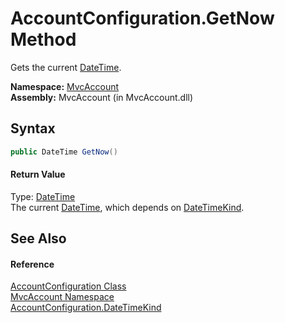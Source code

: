 AccountConfiguration.GetNow Method
==================================
Gets the current [DateTime][1].

**Namespace:** [MvcAccount][2]  
**Assembly:** MvcAccount (in MvcAccount.dll)

Syntax
------

```csharp
public DateTime GetNow()
```

#### Return Value
Type: [DateTime][1]  
The current [DateTime][1], which depends on [DateTimeKind][3].

See Also
--------

#### Reference
[AccountConfiguration Class][4]  
[MvcAccount Namespace][2]  
[AccountConfiguration.DateTimeKind][3]  

[1]: http://msdn.microsoft.com/en-us/library/03ybds8y
[2]: ../README.md
[3]: DateTimeKind.md
[4]: README.md